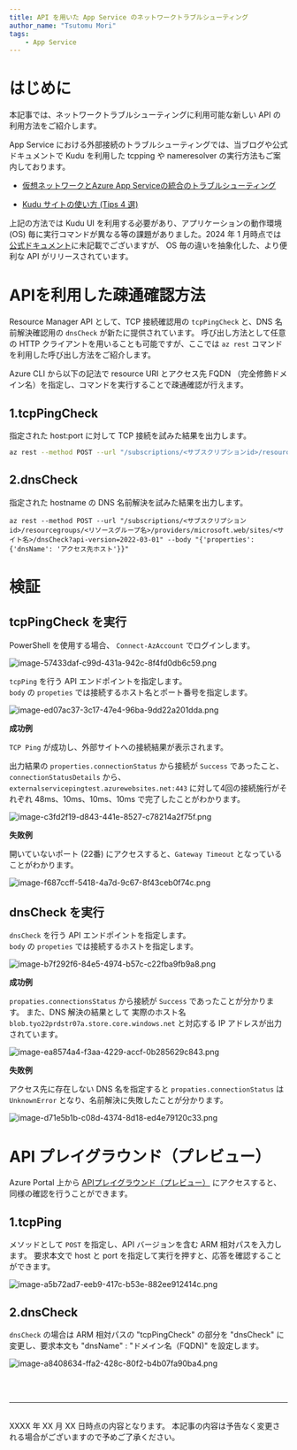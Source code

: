 ```yaml
---
title: API を用いた App Service のネットワークトラブルシューティング
author_name: "Tsutomu Mori"
tags:
    - App Service
---
```


# はじめに
本記事では、ネットワークトラブルシューティングに利用可能な新しい API の利用方法をご紹介します。

App Service における外部接続のトラブルシューティングでは、当ブログや公式ドキュメントで Kudu を利用した tcpping や nameresolver の実行方法もご案内しております。

- [仮想ネットワークとAzure App Serviceの統合のトラブルシューティング](https://learn.microsoft.com/ja-jp/troubleshoot/azure/app-service/troubleshoot-vnet-integration-apps)

- [Kudu サイトの使い方 (Tips 4 選)](/blog/2022/11/28/How-to-use-Kudu-site.html#tcp-ping-%E3%81%AE%E5%AE%9F%E8%A1%8C%E6%96%B9%E6%B3%95) 


上記の方法では Kudu UI を利用する必要があり、アプリケーションの動作環境 (OS) 毎に実行コマンドが異なる等の課題がありました。2024 年 1 月時点では
[公式ドキュメント](https://learn.microsoft.com/ja-jp/rest/api/appservice/)に未記載でございますが、
OS 毎の違いを抽象化した、より便利な API がリリースされています。


# APIを利用した疎通確認方法

Resource Manager API として、TCP 接続確認用の `tcpPingCheck` と、DNS 名前解決確認用の `dnsCheck` が新たに提供されています。
呼び出し方法として任意の HTTP クライアントを用いることも可能ですが、ここでは `az rest` コマンドを利用した呼び出し方法をご紹介します。
 
Azure CLI から以下の記法で resource URI とアクセス先 FQDN （完全修飾ドメイン名）を指定し、コマンドを実行することで疎通確認が行えます。

## 1.tcpPingCheck 

指定された host:port に対して TCP 接続を試みた結果を出力します。

```bash
az rest --method POST --url "/subscriptions/<サブスクリプションid>/resourcegroups/<リソースグループ名>/providers/microsoft.web/sites/<サイト名>/tcpPingCheck?api-version=2022-03-01" --body "{'properties': {'host': <アクセス先ホスト>, 'port': <アクセス先ポート>}}"
```

## 2.dnsCheck

指定された hostname の DNS 名前解決を試みた結果を出力します。

```
az rest --method POST --url "/subscriptions/<サブスクリプションid>/resourcegroups/<リソースグループ名>/providers/microsoft.web/sites/<サイト名>/dnsCheck?api-version=2022-03-01" --body "{'properties': {'dnsName': 'アクセス先ホスト'}}"
```
	

# 検証

## tcpPingCheck を実行

PowerShell を使用する場合、 `Connect-AzAccount` でログインします。

![image-57433daf-c99d-431a-942c-8f4fd0db6c59.png]({{site.baseurl}}/media/2024/01/image-57433daf-c99d-431a-942c-8f4fd0db6c59.png)

`tcpPing` を行う API エンドポイントを指定します。<br>
`body` の `propeties` では接続するホスト名とポート番号を指定します。

![image-ed07ac37-3c17-47e4-96ba-9dd22a201dda.png]({{site.baseurl}}/media/2024/01/image-ed07ac37-3c17-47e4-96ba-9dd22a201dda.png)

**成功例**

`TCP Ping` が成功し、外部サイトへの接続結果が表示されます。<br>

出力結果の `properties.connectionStatus` から接続が `Success` であったこと、`connectionStatusDetails` から、`externalservicepingtest.azurewebsites.net:443` に対して4回の接続施行がそれぞれ 48ms、10ms、10ms、10ms で完了したことがわかります。

![image-c3fd2f19-d843-441e-8527-c78214a2f75f.png]({{site.baseurl}}/media/2024/01/image-c3fd2f19-d843-441e-8527-c78214a2f75f.png)

**失敗例**

開いていないポート (22番) にアクセスすると、`Gateway Timeout` となっていることがわかります。

![image-f687ccff-5418-4a7d-9c67-8f43ceb0f74c.png]({{site.baseurl}}/media/2024/01/image-f687ccff-5418-4a7d-9c67-8f43ceb0f74c.png)


## dnsCheck を実行

`dnsCheck` を行う API エンドポイントを指定します。<br>
`body` の `propeties` では接続するホストを指定します。<br>

![image-b7f292f6-84e5-4974-b57c-c22fba9fb9a8.png]({{site.baseurl}}/media/2024/01/image-b7f292f6-84e5-4974-b57c-c22fba9fb9a8.png)

**成功例**

`propaties.connectionsStatus` から接続が `Success` であったことが分かります。
また、DNS 解決の結果として 実際のホスト名 `blob.tyo22prdstr07a.store.core.windows.net` と対応する IP アドレスが出力されています。<br>

![image-ea8574a4-f3aa-4229-accf-0b285629c843.png]({{site.baseurl}}/media/2024/01/image-ea8574a4-f3aa-4229-accf-0b285629c843.png)


**失敗例**

 アクセス先に存在しない DNS 名を指定すると `propaties.connectionStatus` は `UnknownError` となり、名前解決に失敗したことが分かります。<br>

![image-d71e5b1b-c08d-4374-8d18-ed4e79120c33.png]({{site.baseurl}}/media/2024/01/image-d71e5b1b-c08d-4374-8d18-ed4e79120c33.png)

# API プレイグラウンド（プレビュー）

Azure Portal 上から [APIプレイグラウンド（プレビュー）](https://portal.azure.com/?feature.customportal=false#view/Microsoft_Azure_Resources/ArmPlayground)
にアクセスすると、同様の確認を行うことができます。

## 1.tcpPing 

メソッドとして `POST` を指定し、API バージョンを含む ARM 相対パスを入力します。
要求本文で host と port を指定して実行を押すと、応答を確認することができます。

![image-a5b72ad7-eeb9-417c-b53e-882ee912414c.png]({{site.baseurl}}/media/2024/01/image-a5b72ad7-eeb9-417c-b53e-882ee912414c.png)

## 2.dnsCheck

`dnsCheck` の場合は ARM 相対パスの "tcpPingCheck" の部分を "dnsCheck" に変更し、要求本文も "dnsName" : "ドメイン名（FQDN)" を設定します。

![image-a8408634-ffa2-428c-80f2-b4b07fa90ba4.png]({{site.baseurl}}/media/2024/01/image-a8408634-ffa2-428c-80f2-b4b07fa90ba4.png)

<br>
<br>

---
<br>
XXXX 年 XX 月 XX 日時点の内容となります。
本記事の内容は予告なく変更される場合がございますので予めご了承ください。